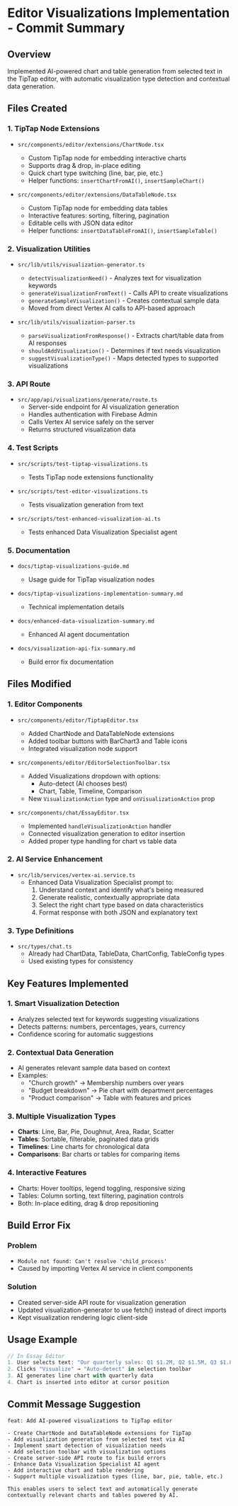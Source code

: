 # Editor Visualizations Implementation - Commit Summary

## Overview
Implemented AI-powered chart and table generation from selected text in the TipTap editor, with automatic visualization type detection and contextual data generation.

## Files Created

### 1. TipTap Node Extensions
- `src/components/editor/extensions/ChartNode.tsx`
  - Custom TipTap node for embedding interactive charts
  - Supports drag & drop, in-place editing
  - Quick chart type switching (line, bar, pie, etc.)
  - Helper functions: `insertChartFromAI()`, `insertSampleChart()`

- `src/components/editor/extensions/DataTableNode.tsx`
  - Custom TipTap node for embedding data tables
  - Interactive features: sorting, filtering, pagination
  - Editable cells with JSON data editor
  - Helper functions: `insertDataTableFromAI()`, `insertSampleTable()`

### 2. Visualization Utilities
- `src/lib/utils/visualization-generator.ts`
  - `detectVisualizationNeed()` - Analyzes text for visualization keywords
  - `generateVisualizationFromText()` - Calls API to create visualizations
  - `generateSampleVisualization()` - Creates contextual sample data
  - Moved from direct Vertex AI calls to API-based approach

- `src/lib/utils/visualization-parser.ts`
  - `parseVisualizationFromResponse()` - Extracts chart/table data from AI responses
  - `shouldAddVisualization()` - Determines if text needs visualization
  - `suggestVisualizationType()` - Maps detected types to supported visualizations

### 3. API Route
- `src/app/api/visualizations/generate/route.ts`
  - Server-side endpoint for AI visualization generation
  - Handles authentication with Firebase Admin
  - Calls Vertex AI service safely on the server
  - Returns structured visualization data

### 4. Test Scripts
- `src/scripts/test-tiptap-visualizations.ts`
  - Tests TipTap node extensions functionality
  
- `src/scripts/test-editor-visualizations.ts`
  - Tests visualization generation from text

- `src/scripts/test-enhanced-visualization-ai.ts`
  - Tests enhanced Data Visualization Specialist agent

### 5. Documentation
- `docs/tiptap-visualizations-guide.md`
  - Usage guide for TipTap visualization nodes
  
- `docs/tiptap-visualizations-implementation-summary.md`
  - Technical implementation details

- `docs/enhanced-data-visualization-summary.md`
  - Enhanced AI agent documentation

- `docs/visualization-api-fix-summary.md`
  - Build error fix documentation

## Files Modified

### 1. Editor Components
- `src/components/editor/TiptapEditor.tsx`
  - Added ChartNode and DataTableNode extensions
  - Added toolbar buttons with BarChart3 and Table icons
  - Integrated visualization node support

- `src/components/editor/EditorSelectionToolbar.tsx`
  - Added Visualizations dropdown with options:
    - Auto-detect (AI chooses best)
    - Chart, Table, Timeline, Comparison
  - New `VisualizationAction` type and `onVisualizationAction` prop

- `src/components/chat/EssayEditor.tsx`
  - Implemented `handleVisualizationAction` handler
  - Connected visualization generation to editor insertion
  - Added proper type handling for chart vs table data

### 2. AI Service Enhancement
- `src/lib/services/vertex-ai.service.ts`
  - Enhanced Data Visualization Specialist prompt to:
    1. Understand context and identify what's being measured
    2. Generate realistic, contextually appropriate data
    3. Select the right chart type based on data characteristics
    4. Format response with both JSON and explanatory text

### 3. Type Definitions
- `src/types/chat.ts`
  - Already had ChartData, TableData, ChartConfig, TableConfig types
  - Used existing types for consistency

## Key Features Implemented

### 1. Smart Visualization Detection
- Analyzes selected text for keywords suggesting visualizations
- Detects patterns: numbers, percentages, years, currency
- Confidence scoring for automatic suggestions

### 2. Contextual Data Generation
- AI generates relevant sample data based on context
- Examples:
  - "Church growth" → Membership numbers over years
  - "Budget breakdown" → Pie chart with department percentages
  - "Product comparison" → Table with features and prices

### 3. Multiple Visualization Types
- **Charts**: Line, Bar, Pie, Doughnut, Area, Radar, Scatter
- **Tables**: Sortable, filterable, paginated data grids
- **Timelines**: Line charts for chronological data
- **Comparisons**: Bar charts or tables for comparing items

### 4. Interactive Features
- Charts: Hover tooltips, legend toggling, responsive sizing
- Tables: Column sorting, text filtering, pagination controls
- Both: In-place editing, drag & drop repositioning

## Build Error Fix

### Problem
- `Module not found: Can't resolve 'child_process'`
- Caused by importing Vertex AI service in client components

### Solution
- Created server-side API route for visualization generation
- Updated visualization-generator to use fetch() instead of direct imports
- Kept visualization rendering logic client-side

## Usage Example

```typescript
// In Essay Editor
1. User selects text: "Our quarterly sales: Q1 $1.2M, Q2 $1.5M, Q3 $1.8M, Q4 $2.1M"
2. Clicks "Visualize" → "Auto-detect" in selection toolbar
3. AI generates line chart with quarterly data
4. Chart is inserted into editor at cursor position
```

## Commit Message Suggestion

```
feat: Add AI-powered visualizations to TipTap editor

- Create ChartNode and DataTableNode extensions for TipTap
- Add visualization generation from selected text via AI
- Implement smart detection of visualization needs
- Add selection toolbar with visualization options
- Create server-side API route to fix build errors
- Enhance Data Visualization Specialist AI agent
- Add interactive chart and table rendering
- Support multiple visualization types (line, bar, pie, table, etc.)

This enables users to select text and automatically generate
contextually relevant charts and tables powered by AI.
